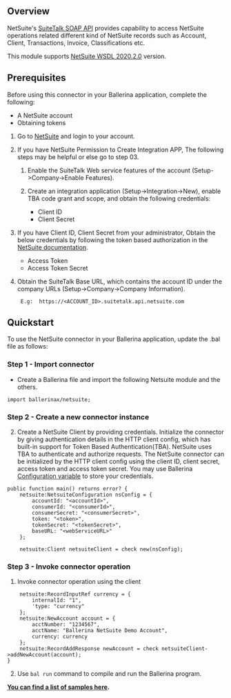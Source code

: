 ## Overview

NetSuite's [SuiteTalk SOAP API](https://www.netsuite.com/portal/developers/resources/suitetalk-documentation.shtml) provides capability to access NetSuite operations related different kind of NetSuite records
such as Account, Client, Transactions, Invoice, Classifications etc.

This module supports [NetSuite WSDL 2020.2.0](https://system.netsuite.com/help/helpcenter/en_US/srbrowser/Browser2020_2/schema/record/account.html) version.

## Prerequisites
Before using this connector in your Ballerina application, complete the following:
* A NetSuite account
* Obtaining tokens
1. Go to [NetSuite](https://www.netsuite.com) and login to your account.
2. If you have NetSuite Permission to Create Integration APP, The following steps may be helpful or else go to step 03.
    1. Enable the SuiteTalk Web service features of the account (Setup->Company->Enable Features).
    
    2. Create an integration application (Setup->Integration->New), enable TBA code grant and scope, and obtain the 
    following credentials: 
        * Client ID
        * Client Secret
3. If you have Client ID, Client Secret from your administrator, Obtain the below credentials by following the token based authorization in the [NetSuite documentation](https://www.netsuite.com/portal/developers/resources/suitetalk-documentation.shtml). 
    * Access Token
    * Access Token Secret
4. Obtain the SuiteTalk Base URL, which contains the account ID under the company URLs (Setup->Company->Company
    Information).

        E.g:  https://<ACCOUNT_ID>.suitetalk.api.netsuite.com

## Quickstart
To use the NetSuite connector in your Ballerina application, update the .bal file as follows:
### Step 1 - Import connector
* Create a Ballerina file and import the following Netsuite module and the others. 
```ballerina
import ballerinax/netsuite;
```
### Step 2 - Create a new connector instance
2. Create a NetSuite Client by providing credentials. Initialize the connector by giving authentication details in the HTTP client config, which has built-in support for Token Based Authentication(TBA). NetSuite uses TBA to authenticate and authorize requests. The NetSuite connector can be initialized by the HTTP client config using the client ID, client secret, access token and access token secret. You may use Ballerina [Configuration variable](https://ballerina.io/learn/by-example/configurable.html) to store your credentials.
```ballerina
public function main() returns error? {
    netsuite:NetsuiteConfiguration nsConfig = {
        accountId: "<accountId>",
        consumerId: "<consumerId>",
        consumerSecret: "<consumerSecret>",
        token: "<token>",
        tokenSecret: "<tokenSecret>",
        baseURL: "<webServiceURL>"
    };

    netsuite:Client netsuiteClient = check new(nsConfig);
```
### Step 3 - Invoke connector operation
1. Invoke connector operation using the client
```ballerina
    netsuite:RecordInputRef currency = {
        internalId: "1",
        'type: "currency"
    };
    netsuite:NewAccount account = {
        acctNumber: "1234567",
        acctName: "Ballerina NetSuite Demo Account",
        currency: currency
    };
    netsuite:RecordAddResponse newAccount = check netsuiteClient->addNewAccount(account);
}
```
2. Use `bal run` command to compile and run the Ballerina program.

**[You can find a list of samples here](https://github.com/ballerina-platform/module-ballerinax-netsuite/tree/master/netsuite/samples).**
